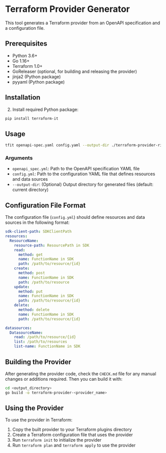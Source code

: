 # Terraform Provider Generator

This tool generates a Terraform provider from an OpenAPI specification and a configuration file.

## Prerequisites

- Python 3.6+
- Go 1.16+
- Terraform 1.0+
- GoReleaser (optional, for building and releasing the provider)
- jinja2 (Python package)
- pyyaml (Python package)

## Installation

2. Install required Python package:

```bash
pip install terraform-it
```

## Usage

```bash
tfit openapi-spec.yaml config.yaml --output-dir ./terraform-provider-rivet
```

### Arguments

- `openapi_spec.yml`: Path to the OpenAPI specification YAML file
- `config.yml`: Path to the configuration YAML file that defines resources and data sources
- `--output-dir`: (Optional) Output directory for generated files (default: current directory)

## Configuration File Format

The configuration file (`config.yml`) should define resources and data sources in the following format:

```yaml
sdk-client-path: SDKClientPath
resources:
  ResourceName:
    resource-path: ResourcePath in SDK
    read:
      method: get
      name: FunctionName in SDK
      path: /path/to/resource/{id}
    create:
      method: post
      name: FunctionName in SDK
      path: /path/to/resource
    update:
      method: put
      name: FunctionName in SDK
      path: /path/to/resource/{id}
    delete:
      method: delete
      name: FunctionName in SDK
      path: /path/to/resource/{id}

datasources:
  DatasourceName:
    read: /path/to/resource/{id}
    list: /path/to/resources
    list-name: FunctionName in SDK
```

## Building the Provider

After generating the provider code, check the `CHECK.md` file for any manual changes or additions required. 
Then you can build it with:

```bash
cd <output_directory>
go build -o terraform-provider-<provider_name>
```

## Using the Provider

To use the provider in Terraform:

1. Copy the built provider to your Terraform plugins directory
2. Create a Terraform configuration file that uses the provider
3. Run `terraform init` to initialize the provider
4. Run `terraform plan` and `terraform apply` to use the provider